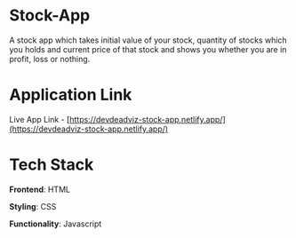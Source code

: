 # Stock-App

A stock app which takes initial value of your stock, quantity of stocks which you holds and current price of that stock and shows you whether you are in profit, loss or nothing.

# Application Link

Live App Link - [https://devdeadviz-stock-app.netlify.app/](https://devdeadviz-stock-app.netlify.app/)

# Tech Stack

<b>Frontend</b>: HTML

<b>Styling</b>: CSS

<b>Functionality</b>: Javascript

